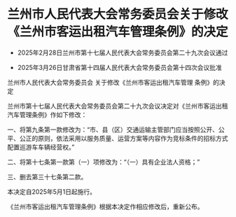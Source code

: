 # 兰州市人民代表大会常务委员会关于修改《兰州市客运出租汽车管理条例》的决定

- 2025年2月28日兰州市第十七届人民代表大会常务委员会第二十九次会议通过

- 2025年3月26日甘肃省第十四届人民代表大会常务委员会第十四次会议批准

<!-- INFO END -->

兰州市人民代表大会常务委员会 关于修改《兰州市客运出租汽车管理 条例》的决定

兰州市第十七届人民代表大会常务委员会第二十九次会议决定对《兰州市客运出租汽车管理条例》作如下修改：

一、将第九条第一款修改为：“市、县（区）交通运输主管部门应当按照公开、公平、公正的原则，依法采用以服务质量、运营方案等内容作为竞标条件的招标方式配置巡游车车辆经营权。”

二、将第十七条第一款第（一）项修改为：“（一）具有企业法人资格；”

三、删去第三十七条第二款。

本决定自2025年5月1日起施行。

《兰州市客运出租汽车管理条例》根据本决定作相应修改后，重新公布。
